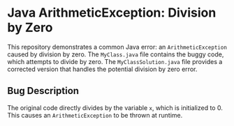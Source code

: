 # Java ArithmeticException: Division by Zero

This repository demonstrates a common Java error: an `ArithmeticException` caused by division by zero. The `MyClass.java` file contains the buggy code, which attempts to divide by zero. The `MyClassSolution.java` file provides a corrected version that handles the potential division by zero error.

## Bug Description
The original code directly divides by the variable `x`, which is initialized to 0. This causes an `ArithmeticException` to be thrown at runtime.